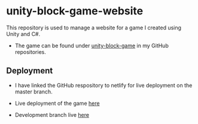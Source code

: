 # unity-block-game-website
This repository is used to manage a website for a game I created using Unity and C#.
- The game can be found under [unity-block-game](https://github.com/conranpearce/unity-block-game) in my GitHub repositories.

## Deployment
- I have linked the GitHub respository to netlify for live deployment on the master branch.

- Live deployment of the game [here](https://unity-block-game.netlify.app/)
- Development branch live [here](https://block-game-develop.netlify.app/)
